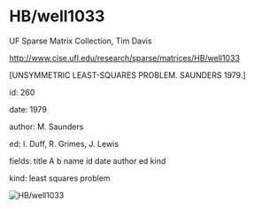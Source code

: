 # HB/well1033

 UF Sparse Matrix Collection, Tim Davis

 http://www.cise.ufl.edu/research/sparse/matrices/HB/well1033

 [UNSYMMETRIC LEAST-SQUARES PROBLEM.                  SAUNDERS 1979.]

 id: 260

 date: 1979

 author: M. Saunders

 ed: I. Duff, R. Grimes, J. Lewis

 fields: title A b name id date author ed kind

 kind: least squares problem

![HB/well1033](http://www2.research.att.com/~yifanhu/GALLERY/GRAPHS/GIF_SMALL/HB@well1033.gif)